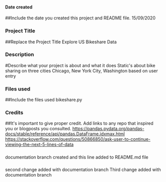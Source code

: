 #### Date created
##Include the date you created this project and README file.
15/09/2020
### Project Title
##Replace the Project Title
Explore US Bikeshare Data
### Description
#Describe what your project is about and what it does
Static's about bike sharing on three cities Chicago, New York City, Washington based on user entry
### Files used
##Include the files used
bikeshare.py
### Credits
##It's important to give proper credit. Add links to any repo that inspired you or blogposts you consulted.
https://pandas.pydata.org/pandas-docs/stable/reference/api/pandas.DataFrame.idxmax.html
https://stackoverflow.com/questions/50866850/ask-user-to-continue-viewing-the-next-5-lines-of-data
#####
documentation branch created and this line added to README.md file
###
second change added with documentation branch
Third change added with documentation branch
